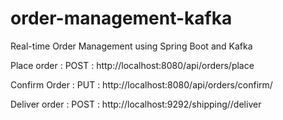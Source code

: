 # order-management-kafka
Real-time Order Management using Spring Boot and Kafka

Place order :
POST : http://localhost:8080/api/orders/place

Confirm Order :
PUT : http://localhost:8080/api/orders/confirm/<orderId>

Deliver order :
POST : http://localhost:9292/shipping/<orderId>/deliver

